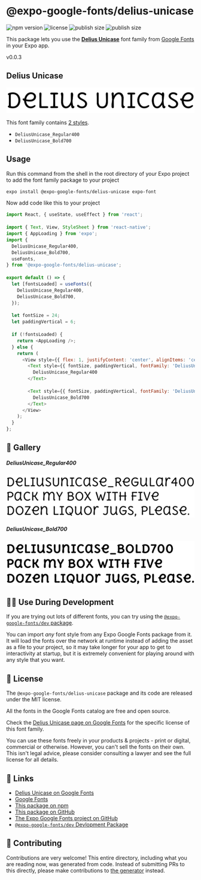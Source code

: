 # @expo-google-fonts/delius-unicase

![npm version](https://flat.badgen.net/npm/v/@expo-google-fonts/delius-unicase)
![license](https://flat.badgen.net/github/license/expo/google-fonts)
![publish size](https://flat.badgen.net/packagephobia/install/@expo-google-fonts/delius-unicase)
![publish size](https://flat.badgen.net/packagephobia/publish/@expo-google-fonts/delius-unicase)

This package lets you use the [**Delius Unicase**](https://fonts.google.com/specimen/Delius+Unicase) font family from [Google Fonts](https://fonts.google.com/) in your Expo app.

v0.0.3

## Delius Unicase

![Delius Unicase](./font-family.png)

This font family contains [2 styles](#-gallery).

- `DeliusUnicase_Regular400`
- `DeliusUnicase_Bold700`

## Usage

Run this command from the shell in the root directory of your Expo project to add the font family package to your project
```sh
expo install @expo-google-fonts/delius-unicase expo-font
```

Now add code like this to your project
```js
import React, { useState, useEffect } from 'react';

import { Text, View, StyleSheet } from 'react-native';
import { AppLoading } from 'expo';
import {
  DeliusUnicase_Regular400,
  DeliusUnicase_Bold700,
  useFonts,
} from '@expo-google-fonts/delius-unicase';

export default () => {
  let [fontsLoaded] = useFonts({
    DeliusUnicase_Regular400,
    DeliusUnicase_Bold700,
  });

  let fontSize = 24;
  let paddingVertical = 6;

  if (!fontsLoaded) {
    return <AppLoading />;
  } else {
    return (
      <View style={{ flex: 1, justifyContent: 'center', alignItems: 'center' }}>
        <Text style={{ fontSize, paddingVertical, fontFamily: 'DeliusUnicase_Regular400' }}>
          DeliusUnicase_Regular400
        </Text>

        <Text style={{ fontSize, paddingVertical, fontFamily: 'DeliusUnicase_Bold700' }}>
          DeliusUnicase_Bold700
        </Text>
      </View>
    );
  }
};

```

## 🔡 Gallery

##### DeliusUnicase_Regular400
![DeliusUnicase_Regular400](./3bbebd3cb94431156468b1ce457ee032a1f68d964171655b60f5ae2ecf0243cb.ttf.png)

##### DeliusUnicase_Bold700
![DeliusUnicase_Bold700](./f761b09efebd15e0a91eabc186d565aec75f56f2b04f9cb1ed1f72d91be340ef.ttf.png)


## 👩‍💻 Use During Development

If you are trying out lots of different fonts, you can try using the [`@expo-google-fonts/dev` package](https://github.com/expo/google-fonts/tree/master/font-packages/dev#readme).

You can import *any* font style from any Expo Google Fonts package from it. It will load the fonts
over the network at runtime instead of adding the asset as a file to your project, so it may take longer
for your app to get to interactivity at startup, but it is extremely convenient
for playing around with any style that you want.

## 📖 License

The `@expo-google-fonts/delius-unicase` package and its code are released under the MIT license.

All the fonts in the Google Fonts catalog are free and open source.

Check the [Delius Unicase page on Google Fonts](https://fonts.google.com/specimen/Delius+Unicase) for the specific license of this font family.

You can use these fonts freely in your products & projects - print or digital, commercial or otherwise. However, you can't sell the fonts on their own. This isn't legal advice, please consider consulting a lawyer and see the full license for all details.

## 🔗 Links

- [Delius Unicase on Google Fonts](https://fonts.google.com/specimen/Delius+Unicase)
- [Google Fonts](https://fonts.google.com/)
- [This package on npm](https://www.npmjs.com/package/@expo-google-fonts/delius-unicase)
- [This package on GitHub](https://github.com/expo/google-fonts/tree/master/font-packages/delius-unicase)
- [The Expo Google Fonts project on GitHub](https://github.com/expo/google-fonts)
- [`@expo-google-fonts/dev` Devlopment Package](https://github.com/expo/google-fonts/tree/master/font-packages/dev)


## 🤝 Contributing

Contributions are very welcome! This entire directory, including what you are reading now, was generated from code. Instead of submitting PRs to this directly, please make contributions to [the generator](https://github.com/expo/google-fonts/tree/master/packages/generator) instead.
